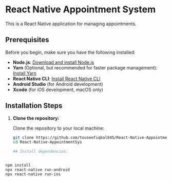 # React Native Appointment System

This is a React Native application for managing appointments.

## Prerequisites

Before you begin, make sure you have the following installed:

- **Node.js**: [Download and install Node.js](https://nodejs.org/)
- **Yarn** (Optional, but recommended for faster package management): [Install Yarn](https://classic.yarnpkg.com/en/docs/install/)
- **React Native CLI**: [Install React Native CLI](https://reactnative.dev/docs/environment-setup)
- **Android Studio** (for Android development)
- **Xcode** (for iOS development, macOS only)

## Installation Steps

1. **Clone the repository:**

   Clone the repository to your local machine:

   ```bash
   git clone https://github.com/touseefiqbal845/React-Native-AppointmentSys.git
   cd React-Native-AppointmentSys

   ## Install dependencies:
   ```

 
   ```

```
npm install
npx react-native run-android
npx react-native run-ios
